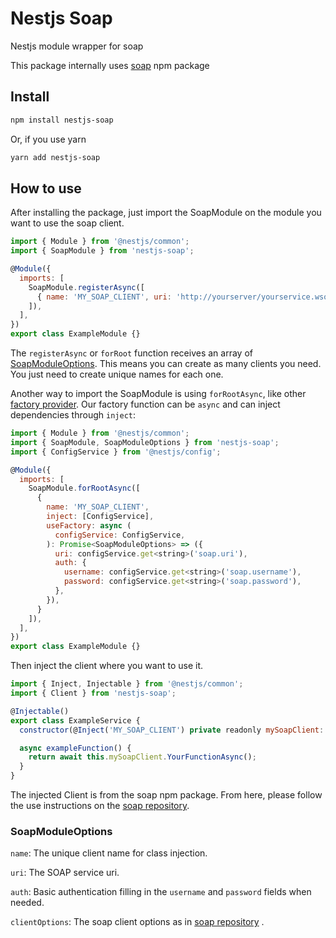 # Nestjs Soap

Nestjs module wrapper for soap

This package internally uses [soap](https://www.npmjs.com/package/soap) npm package

## Install

```bash
npm install nestjs-soap
```
Or, if you use yarn
```bash
yarn add nestjs-soap
```

## How to use
After installing the package, just import the SoapModule on the module you want to use the soap client.  

```javascript
import { Module } from '@nestjs/common';
import { SoapModule } from 'nestjs-soap';

@Module({
  imports: [
    SoapModule.registerAsync([
      { name: 'MY_SOAP_CLIENT', uri: 'http://yourserver/yourservice.wso?wsdl' },
    ]),
  ],
})
export class ExampleModule {}
```
The `registerAsync` or `forRoot` function receives an array of [SoapModuleOptions](#SoapModuleOptions). This means you can create as many clients you need. You just need to create unique names for each one.

Another way to import the SoapModule is using `forRootAsync`, like other [factory provider](https://docs.nestjs.com/fundamentals/custom-providers#factory-providers-usefactory). Our factory function can be `async` and can inject dependencies through `inject`:

```javascript
import { Module } from '@nestjs/common';
import { SoapModule, SoapModuleOptions } from 'nestjs-soap';
import { ConfigService } from '@nestjs/config';

@Module({
  imports: [
    SoapModule.forRootAsync([
      { 
        name: 'MY_SOAP_CLIENT',
        inject: [ConfigService],
        useFactory: async (
          configService: ConfigService,
        ): Promise<SoapModuleOptions> => ({
          uri: configService.get<string>('soap.uri'),
          auth: {
            username: configService.get<string>('soap.username'),
            password: configService.get<string>('soap.password'),
          },
        }),        
      }
    ]),
  ],
})
export class ExampleModule {}
```


Then inject the client where you want to use it.
```javascript
import { Inject, Injectable } from '@nestjs/common';
import { Client } from 'nestjs-soap';

@Injectable()
export class ExampleService {
  constructor(@Inject('MY_SOAP_CLIENT') private readonly mySoapClient: Client) {}

  async exampleFunction() {
    return await this.mySoapClient.YourFunctionAsync();
  }
}

```

The injected Client is from the soap npm package. From here, please follow the use instructions on the [soap repository](https://www.npmjs.com/package/soap).


### SoapModuleOptions
`name`: The unique client name for class injection.

`uri`: The SOAP service uri.

`auth`: Basic authentication filling in the `username` and `password` fields when needed.
 
`clientOptions`: The soap client options as in [soap repository](https://www.npmjs.com/package/soap#options) .
